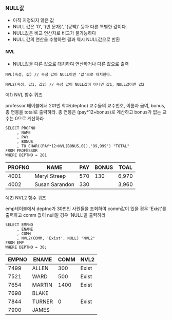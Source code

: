 ### NULL값
- 아직 지정되지 않은 값
- NULL 값은 '0', '(빈 문자)', '(공백)' 등과 다른 특별한 값이다.
- NULL값은 비교 연산자로 비교가 불가능하다
- NULL 값의 연산을 수행하면 결과 역시 NULL값으로 반환

#### NVL
- NULL값을 다른 값으로 대치하여 연산하거나 다른 값으로 출력
```
NVL(속성, 값) // 속성 값이 NULL이면 '값'으로 대치한다.
```
```
NVL2(속성, 값1, 값2) // 속성 값이 NULL값이 아니면 값1, NULL값이면 값2
```

예1) NVL 함수 퀴즈

professor 테이블에서 201번 학과(deptno) 교수들의 교수번호, 이름과 급여, bonus, 총 연봉을 total로 출력하라. 총 연봉은 (pay*12+bonus)로 계산하고 bonus가 없는 교수는 0으로 계산하라
```
SELECT PROFNO
     , NAME
     , PAY
     , BONUS
     , TO_CHAR((PAY*12+NVL(BONUS,0)),'99,999') "TOTAL"
FROM PROFESSOR
WHERE DEPTNO = 201
```
PROFNO | NAME | PAY | BONUS | TOAL
--|--|--|--|--
4001	|Meryl Streep	|570	|130	 | 6,970
4002	|Susan Sarandon	|330	|	  |3,960


예2) NVL2 함수 퀴즈

emp테이블에서 deptno가 30번인 사원들을 조회하여 comm값이 있을 경우 'Exist'를 출력하고 comm 값이 null일 경우 'NULL'을 출력하라
```
SELECT EMPNO
     , ENAME
     , COMM
     , NVL2(COMM, 'Exist', NULL) "NVL2"
FROM EMP
WHERE DEPTNO = 30;
```
EMPNO | ENAME | COMM | NVL2
--|--|--|--
7499	|ALLEN	|300	|Exist
7521	|WARD	|500	|Exist
7654	|MARTIN	|1400	|Exist
7698	|BLAKE	|	
7844	|TURNER	|0	|Exist
7900	|JAMES		
